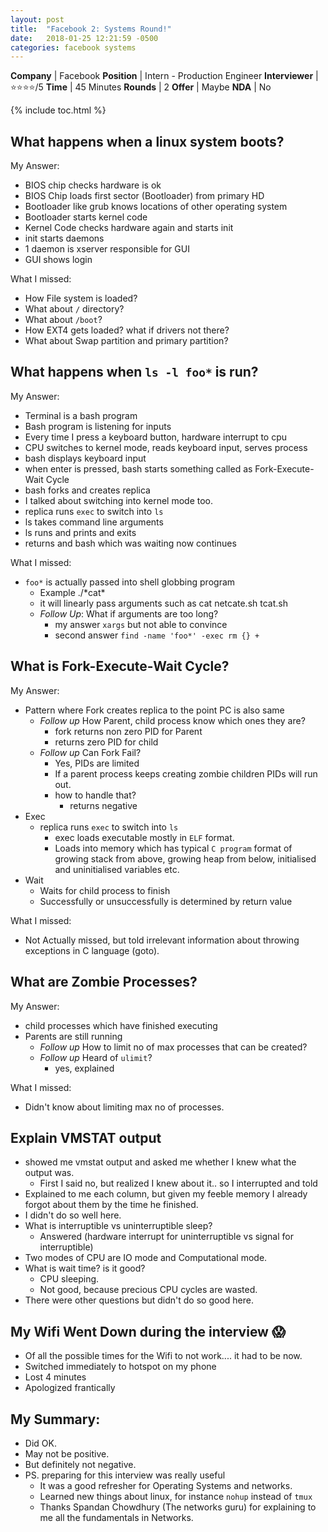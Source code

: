 ```yaml
---
layout: post
title:  "Facebook 2: Systems Round!"
date:   2018-01-25 12:21:59 -0500
categories: facebook systems
---
```


**Company** | Facebook
**Position** | Intern - Production Engineer
**Interviewer** | :star::star::star::star:/5
**Time** | 45 Minutes
**Rounds** | 2
**Offer**  | Maybe
**NDA** | No

{% include toc.html %}

## What happens when a linux system boots?
My Answer:
  - BIOS chip checks hardware is ok
  - BIOS Chip loads first sector (Bootloader) from primary HD
  - Bootloader like grub knows locations of other operating system
  - Bootloader starts kernel code
  - Kernel Code checks hardware again and starts init
  - init starts daemons
  - 1 daemon is xserver responsible for GUI
  - GUI shows login

What I missed:
  - How File system is loaded?
  - What about `/`  directory?
  - What about `/boot`?
  - How EXT4 gets loaded? what if drivers not there?
  - What about Swap partition and primary partition?

## What happens when `ls -l foo*` is run?
My Answer:
  - Terminal is a bash program
  - Bash program is listening for inputs
  - Every time I press a keyboard button, hardware interrupt to cpu
  - CPU switches to kernel mode, reads keyboard input, serves process
  - bash displays keyboard input
  - when enter is pressed, bash starts something called as Fork-Execute-Wait Cycle
  - bash forks and creates replica
  - I talked about switching into kernel mode too.
  - replica runs `exec` to switch into `ls`
  - ls takes command line arguments
  - ls runs and prints and exits
  - returns and bash which was waiting now continues

What I missed:
  - `foo*` is actually passed into shell globbing program
    - Example ./\*cat\*
    - it will linearly pass arguments such as cat netcate.sh tcat.sh
    - *Follow Up*: What if arguments are too long?
      - my answer `xargs` but not able to convince
      - second answer `find -name 'foo*' -exec rm {} +`


## What is Fork-Execute-Wait Cycle?
My Answer:
  - Pattern where Fork creates replica to the point PC is also same
    - *Follow up* How Parent, child process know which ones they are?
      - fork returns non zero PID for Parent
      - returns zero PID for child
    - *Follow up* Can Fork Fail?
      - Yes, PIDs are limited
      - If a parent process keeps creating zombie children PIDs will run out.
      - how to handle that?
        - returns negative
  - Exec
    - replica runs `exec` to switch into `ls`
      - exec loads executable mostly in `ELF` format.
      - Loads into memory which has typical `C program` format of growing stack from above, growing heap from below, initialised and uninitialised variables etc.
  - Wait
    - Waits for child process to finish
    - Successfully or unsuccessfully is determined by return value

What I missed:
  - Not Actually missed, but told irrelevant information about throwing exceptions in C language (goto).

## What are Zombie Processes?
My Answer:
  - child processes which have finished executing
  - Parents are still running
    - *Follow up* How to limit no of max processes that can be created?
    - *Follow up* Heard of `ulimit`?
      - yes, explained

What I missed:
  - Didn't know about limiting max no of processes.


## Explain VMSTAT output
  - showed me vmstat output and asked me whether I knew what the output was.
    - First I said no, but realized I knew about it.. so I interrupted and told
  -  Explained to me each column, but given my feeble memory I already forgot about them by the time he finished.
  - I didn't do so well here.
  - What is interruptible vs uninterruptible sleep?
    - Answered (hardware interrupt for uninterruptible vs signal for interruptible)
  - Two modes of CPU are IO mode and Computational mode.
  - What is wait time? is it good?
    - CPU sleeping.
    - Not good, because precious CPU cycles are wasted.
  - There were other questions but didn't do so good here.

## My Wifi Went Down during the interview :scream:
 - Of all the possible times for the Wifi to not work.... it had to be now.
 - Switched immediately to hotspot on my phone
 - Lost 4 minutes
 - Apologized frantically

## My Summary:
- Did OK.
- May not be positive.
- But definitely not negative.
- PS. preparing for this interview was really useful
  - It was a good refresher for Operating Systems and networks.
  - Learned new things about linux, for instance `nohup` instead of `tmux`
  - Thanks Spandan Chowdhury (The networks guru) for explaining to me all the fundamentals in Networks.
